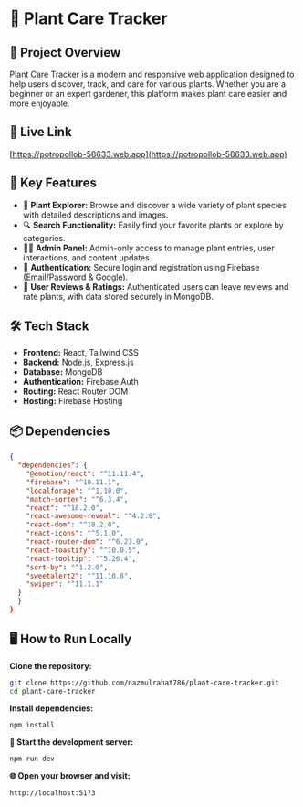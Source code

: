 # 🌿 Plant Care Tracker

## 📖 Project Overview  
Plant Care Tracker is a modern and responsive web application designed to help users discover, track, and care for various plants. Whether you are a beginner or an expert gardener, this platform makes plant care easier and more enjoyable.

## 🔗 Live Link  
[https://potropollob-58633.web.app](https://potropollob-58633.web.app)



## 🌟 Key Features  
- 🌱 **Plant Explorer:** Browse and discover a wide variety of plant species with detailed descriptions and images.  
- 🔍 **Search Functionality:** Easily find your favorite plants or explore by categories.  
- 🧑‍💼 **Admin Panel:** Admin-only access to manage plant entries, user interactions, and content updates.  
- 🔐 **Authentication:** Secure login and registration using Firebase (Email/Password & Google).  
- 📝 **User Reviews & Ratings:** Authenticated users can leave reviews and rate plants, with data stored securely in MongoDB.  

## 🛠️ Tech Stack  
- **Frontend:** React, Tailwind CSS  
- **Backend:** Node.js, Express.js  
- **Database:** MongoDB  
- **Authentication:** Firebase Auth  
- **Routing:** React Router DOM  
- **Hosting:** Firebase Hosting  

## 📦 Dependencies  
```json
{
  "dependencies": {
    "@emotion/react": "^11.11.4",
    "firebase": "^10.11.1",
    "localforage": "^1.10.0",
    "match-sorter": "^6.3.4",
    "react": "^18.2.0",
    "react-awesome-reveal": "^4.2.8",
    "react-dom": "^18.2.0",
    "react-icons": "^5.1.0",
    "react-router-dom": "^6.23.0",
    "react-toastify": "^10.0.5",
    "react-tooltip": "^5.26.4",
    "sort-by": "^1.2.0",
    "sweetalert2": "^11.10.8",
    "swiper": "^11.1.1"
  }
  }
}
```
## 🖥️ How to Run Locally

**Clone the repository:**

```bash
git clone https://github.com/nazmulrahat786/plant-care-tracker.git
cd plant-care-tracker
```
**Install dependencies:**
```
npm install
```
**🚀 Start the development server:**
```
npm run dev
```
**🌐 Open your browser and visit:**
```
http://localhost:5173
```
